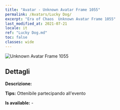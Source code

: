```yaml
---
title: "Avatar - Unknown Avatar Frame 1055"
permalink: /Avatars/Lucky Dog/
excerpt: "Era of Chaos  Unknown Avatar Frame 1055"
last_modified_at: 2021-07-21
locale: it
ref: "Lucky Dog.md"
toc: false
classes: wide
---
```

 ![Unknown Avatar Frame 1055](/images/a/avatarFrame_55.png)

## Dettagli

 **Descrizione:**  

 **Tips:** Ottenibile partecipando all'evento 

 **Is available:**  - 

